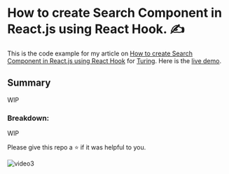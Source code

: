 # How to create Search Component in React.js using React Hook. :writing_hand:

This is the code example for my article on [How to create Search Component in React.js using React Hook](https://www.turing.com/) for [Turing](https://www.turing.com/). Here is the [live demo]().

## Summary
WIP

### Breakdown:
WIP

Please give this repo a ⭐ if it was helpful to you.

![video3](https://user-images.githubusercontent.com/63044364/218341398-7f818969-b1e5-4215-b1c7-2457199d421c.gif)


